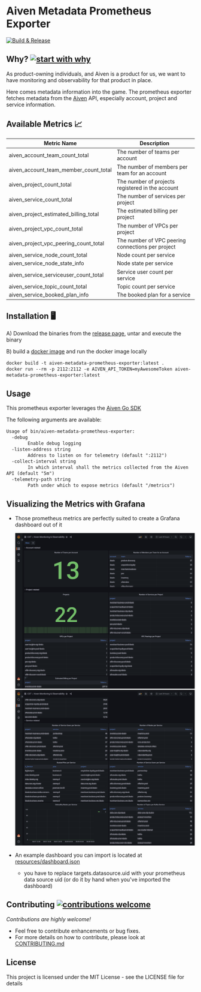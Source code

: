 # Aiven Metadata Prometheus Exporter

[![Build & Release](https://github.com/idealo/aiven-metadata-prometheus-exporter/actions/workflows/release.yml/badge.svg?branch=main)](https://github.com/idealo/aiven-metadata-prometheus-exporter/actions/workflows/release.yml)

## Why? [![start with why](https://img.shields.io/badge/start%20with-why%3F-brightgreen.svg?style=flat)](http://www.ted.com/talks/simon_sinek_how_great_leaders_inspire_action)

As product-owning individuals, and Aiven is a product for us, we want to have monitoring and observability for that product in place. 

Here comes metadata information into the game. The prometheus exporter fetches metadata from the [Aiven](https://aiven.io/) API, especially account, project and service
  information.

## Available Metrics 📈

| Metric Name                           | Description |
|---------------------------------------|---|
| aiven_account_team_count_total        | The number of teams per account|
| aiven_account_team_member_count_total | The number of members per team for an account|
| aiven_project_count_total             | The number of projects registered in the account|
| aiven_service_count_total             | The number of services per project|
| aiven_project_estimated_billing_total | The estimated billing per project|
| aiven_project_vpc_count_total         | The number of VPCs per project|
| aiven_project_vpc_peering_count_total | The number of VPC peering connections per project|
| aiven_service_node_count_total        | Node count per service|
| aiven_service_node_state_info         | Node state per service|
| aiven_service_serviceuser_count_total | Service user count per service|
| aiven_service_topic_count_total       | Topic count per service|
| aiven_service_booked_plan_info        | The booked plan for a service|

## Installation 🖥️

A) Download the binaries from the [release page](https://github.com/idealo/aiven-metadata-prometheus-exporter/releases), untar and execute the binary

[//]: # (TODO -> Put an example here)

B) build a [docker image](Dockerfile) and run the docker image locally
  
    docker build -t aiven-metadata-prometheus-exporter:latest .
    docker run --rm -p 2112:2112 -e AIVEN_API_TOKEN=myAwesomeToken aiven-metadata-prometheus-exporter:latest

## Usage

This prometheus exporter leverages the [Aiven Go SDK](https://github.com/aiven/aiven-go-client)

The following arguments are available:

    Usage of bin/aiven-metadata-prometheus-exporter:
      -debug
            Enable debug logging
      -listen-address string
            Address to listen on for telemetry (default ":2112")
      -collect-interval string
            In which interval shall the metrics collected from the Aiven API (default "5m")
      -telemetry-path string
            Path under which to expose metrics (default "/metrics")


## Visualizing the Metrics with Grafana

* Those prometheus metrics are perfectly suited to create a Grafana dashboard out of it

    ![Example Dashboard Part I](resources/img.png)
    ![Example Dashboard Part II](resources/img_1.png)

* An example dashboard you can import is located at [resources/dashboard.json](resources/dashboard.json)
  * you have to replace targets.datasource.uid with your prometheus data source uid (or do it by hand when you've imported the dashboard) 

## Contributing [![contributions welcome](https://img.shields.io/badge/contributions-welcome-brightgreen.svg?style=flat)](CONTRIBUTING.md)


*Contributions are highly welcome!*
* Feel free to contribute enhancements or bug fixes.
* For more details on how to contribute, please look at [CONTRIBUTING.md](CONTRIBUTING.md)

## License

This project is licensed under the MIT License - see the LICENSE file for details
